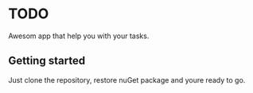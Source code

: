 # TODO

Awesom app that help you with your tasks.

## Getting started 

Just clone the repository, restore nuGet package
and youre ready to go.